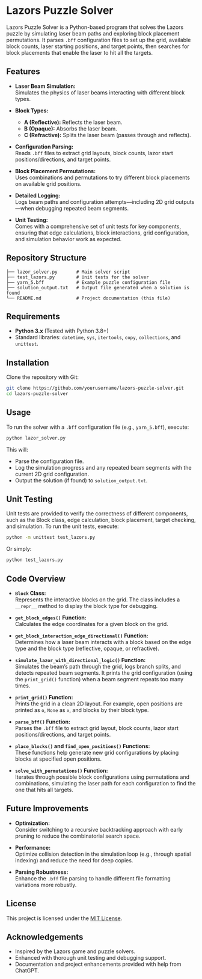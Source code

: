 # Lazors Puzzle Solver

Lazors Puzzle Solver is a Python-based program that solves the Lazors puzzle by simulating laser beam paths and exploring block placement permutations. It parses `.bff` configuration files to set up the grid, available block counts, laser starting positions, and target points, then searches for block placements that enable the laser to hit all the targets.

## Features

- **Laser Beam Simulation:**  
  Simulates the physics of laser beams interacting with different block types.
  
- **Block Types:**  
  - **A (Reflective):** Reflects the laser beam.
  - **B (Opaque):** Absorbs the laser beam.
  - **C (Refractive):** Splits the laser beam (passes through and reflects).

- **Configuration Parsing:**  
  Reads `.bff` files to extract grid layouts, block counts, lazor start positions/directions, and target points.

- **Block Placement Permutations:**  
  Uses combinations and permutations to try different block placements on available grid positions.

- **Detailed Logging:**  
  Logs beam paths and configuration attempts—including 2D grid outputs—when debugging repeated beam segments.

- **Unit Testing:**  
  Comes with a comprehensive set of unit tests for key components, ensuring that edge calculations, block interactions, grid configuration, and simulation behavior work as expected.

## Repository Structure

```
├── lazor_solver.py       # Main solver script
├── test_lazors.py        # Unit tests for the solver
├── yarn_5.bff            # Example puzzle configuration file
├── solution_output.txt   # Output file generated when a solution is found
└── README.md             # Project documentation (this file)
```

## Requirements

- **Python 3.x** (Tested with Python 3.8+)
- Standard libraries: `datetime`, `sys`, `itertools`, `copy`, `collections`, and `unittest`.

## Installation

Clone the repository with Git:

```bash
git clone https://github.com/yourusername/lazors-puzzle-solver.git
cd lazors-puzzle-solver
```

## Usage

To run the solver with a `.bff` configuration file (e.g., `yarn_5.bff`), execute:

```bash
python lazor_solver.py
```

This will:
- Parse the configuration file.
- Log the simulation progress and any repeated beam segments with the current 2D grid configuration.
- Output the solution (if found) to `solution_output.txt`.

## Unit Testing

Unit tests are provided to verify the correctness of different components, such as the Block class, edge calculation, block placement, target checking, and simulation. To run the unit tests, execute:

```bash
python -m unittest test_lazors.py
```

Or simply:

```bash
python test_lazors.py
```

## Code Overview

- **`Block` Class:**  
  Represents the interactive blocks on the grid. The class includes a `__repr__` method to display the block type for debugging.

- **`get_block_edges()` Function:**  
  Calculates the edge coordinates for a given block on the grid.

- **`get_block_interaction_edge_directional()` Function:**  
  Determines how a laser beam interacts with a block based on the edge type and the block type (reflective, opaque, or refractive).

- **`simulate_lazor_with_directional_logic()` Function:**  
  Simulates the beam’s path through the grid, logs branch splits, and detects repeated beam segments. It prints the grid configuration (using the `print_grid()` function) when a beam segment repeats too many times.

- **`print_grid()` Function:**  
  Prints the grid in a clean 2D layout. For example, open positions are printed as `o`, `None` as `x`, and blocks by their block type.

- **`parse_bff()` Function:**  
  Parses the `.bff` file to extract grid layout, block counts, lazor start positions/directions, and target points.

- **`place_blocks()` and `find_open_positions()` Functions:**  
  These functions help generate new grid configurations by placing blocks at specified open positions.

- **`solve_with_permutations()` Function:**  
  Iterates through possible block configurations using permutations and combinations, simulating the laser path for each configuration to find the one that hits all targets.

## Future Improvements

- **Optimization:**  
  Consider switching to a recursive backtracking approach with early pruning to reduce the combinatorial search space.

- **Performance:**  
  Optimize collision detection in the simulation loop (e.g., through spatial indexing) and reduce the need for deep copies.

- **Parsing Robustness:**  
  Enhance the `.bff` file parsing to handle different file formatting variations more robustly.

## License

This project is licensed under the [MIT License](LICENSE).

## Acknowledgements

- Inspired by the Lazors game and puzzle solvers.
- Enhanced with thorough unit testing and debugging support.
- Documentation and project enhancements provided with help from ChatGPT.
